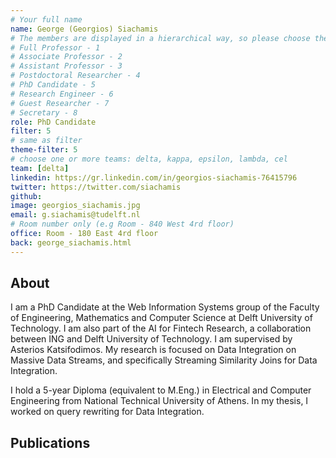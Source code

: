 ```yaml
---
# Your full name 
name: George (Georgios) Siachamis
# The members are displayed in a hierarchical way, so please choose the role and filter number from this list:
# Full Professor - 1
# Associate Professor - 2
# Assistant Professor - 3
# Postdoctoral Researcher - 4
# PhD Candidate - 5
# Research Engineer - 6 
# Guest Researcher - 7
# Secretary - 8
role: PhD Candidate
filter: 5
# same as filter
theme-filter: 5
# choose one or more teams: delta, kappa, epsilon, lambda, cel
team: [delta]
linkedin: https://gr.linkedin.com/in/georgios-siachamis-76415796
twitter: https://twitter.com/siachamis
github: 
image: georgios_siachamis.jpg
email: g.siachamis@tudelft.nl
# Room number only (e.g Room - 840 West 4rd floor)
office: Room - 180 East 4rd floor
back: george_siachamis.html
---
```


## About
I am a PhD Candidate at the Web Information Systems group of the Faculty of Engineering, Mathematics and Computer Science at Delft University of Technology. I am also part of the AI for Fintech Research, a collaboration between ING and Delft University of Technology. I am supervised by Asterios Katsifodimos. My research is focused on Data Integration on Massive Data Streams, and specifically Streaming Similarity Joins for Data Integration.

I hold a 5-year Diploma (equivalent to M.Eng.) in Electrical and Computer Engineering from National Technical University of Athens. In my thesis, I worked on query rewriting for Data Integration.

## Publications

[comment]: <> (You don't have to write anything here, it will be automatically filled. )

